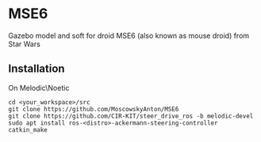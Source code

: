 # MSE6
Gazebo model and soft for droid MSE6 (also known as mouse droid) from Star Wars


## Installation
On Melodic\Noetic
```shell
cd <your_workspace>/src
git clone https://github.com/MoscowskyAnton/MSE6
git clone https://github.com/CIR-KIT/steer_drive_ros -b melodic-devel
sudo apt install ros-<distro>-ackermann-steering-controller
catkin_make
```
